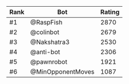 Rank|Bot|Rating
---|---|---
#1|@RaspFish|2870
#2|@colinbot|2679
#3|@Nakshatra3|2530
#4|@anti-bot|2306
#5|@pawnrobot|1921
#6|@MinOpponentMoves|1087
